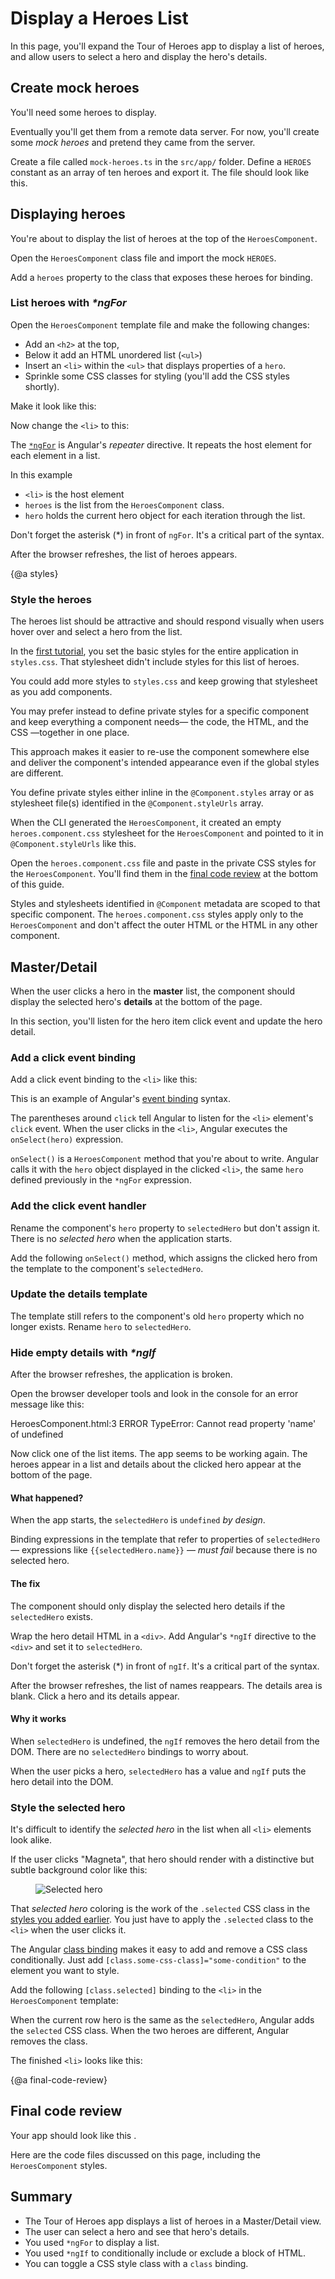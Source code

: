 # Display a Heroes List

In this page, you'll expand the Tour of Heroes app to display a list of heroes, and
allow users to select a hero and display the hero's details.


## Create mock heroes

You'll need some heroes to display.

Eventually you'll get them from a remote data server.
For now, you'll create some _mock heroes_ and pretend they came from the server.

Create a file called `mock-heroes.ts` in the `src/app/` folder.
Define a `HEROES` constant as an array of ten heroes and export it.
The file should look like this.

<code-example path="toh-pt2/src/app/mock-heroes.ts" linenums="false"
title="src/app/mock-heroes.ts">
</code-example>

## Displaying heroes

You're about to display the list of heroes at the top of the `HeroesComponent`.

Open the `HeroesComponent` class file and import the mock `HEROES`.

<code-example path="toh-pt2/src/app/heroes/heroes.component.ts" region="import-heroes" title="src/app/heroes/heroes.component.ts (import HEROES)">
</code-example>

Add a `heroes` property to the class that exposes these heroes for binding.

<code-example path="toh-pt2/src/app/heroes/heroes.component.ts" region="heroes">
</code-example>

### List heroes with _*ngFor_

Open the `HeroesComponent` template file and make the following changes:

* Add an `<h2>` at the top, 
* Below it add an HTML unordered list (`<ul>`)
* Insert an `<li>` within the `<ul>` that displays properties of a `hero`.
* Sprinkle some CSS classes for styling (you'll add the CSS styles shortly).

Make it look like this:

<code-example path="toh-pt2/src/app/heroes/heroes.component.1.html" region="list" title="heroes.component.html (heroes template)" linenums="false">
</code-example>

Now change the `<li>` to this:

<code-example path="toh-pt2/src/app/heroes/heroes.component.1.html" region="li">
</code-example>

The [`*ngFor`](guide/template-syntax#ngFor) is Angular's _repeater_ directive. 
It repeats the host element for each element in a list.

In this example

* `<li>` is the host element
* `heroes` is the list from the `HeroesComponent` class.
* `hero` holds the current hero object for each iteration through the list. 

<div class="alert is-important">

Don't forget the asterisk (*) in front of `ngFor`. It's a critical part of the syntax.

</div>

After the browser refreshes, the list of heroes appears.

{@a styles}

### Style the heroes

The heroes list should be attractive and should respond visually when users 
hover over and select a hero from the list.

In the [first tutorial](tutorial/toh-pt0#app-wide-styles), you set the basic styles for the entire application in `styles.css`.
That stylesheet didn't include styles for this list of heroes.

You could add more styles to `styles.css` and keep growing that stylesheet as you add components.

You may prefer instead to define private styles for a specific component and keep everything a component needs&mdash; the code, the HTML,
and the CSS &mdash;together in one place.

This approach makes it easier to re-use the component somewhere else
and deliver the component's intended appearance even if the global styles are different.

You define private styles either inline in the `@Component.styles` array or
as stylesheet file(s) identified in the `@Component.styleUrls` array.

When the CLI generated the `HeroesComponent`, it created an empty `heroes.component.css` stylesheet for the `HeroesComponent`
and pointed to it in `@Component.styleUrls` like this.

<code-example path="toh-pt2/src/app/heroes/heroes.component.ts" region="metadata"
 title="src/app/heroes/heroes.component.ts (@Component)">
</code-example>

Open the `heroes.component.css` file and paste in the private CSS styles for the `HeroesComponent`.
You'll find them in the [final code review](#final-code-review) at the bottom of this guide.

<div class="alert is-important">

Styles and stylesheets identified in `@Component` metadata are scoped to that specific component.
The `heroes.component.css` styles apply only to the `HeroesComponent` and don't affect the outer HTML or the HTML in any other component.

</div>

## Master/Detail

When the user clicks a hero in the **master** list, 
the component should display the selected hero's **details** at the bottom of the page.

In this section, you'll listen for the hero item click event
and update the hero detail.

### Add a click event binding

Add a click event binding to the `<li>` like this:

<code-example path="toh-pt2/src/app/heroes/heroes.component.1.html" region="selectedHero-click" title="heroes.component.html (template excerpt)" linenums="false">
</code-example>

This is an example of Angular's [event binding](guide/template-syntax#event-binding) syntax.

The parentheses around `click` tell Angular to listen for the `<li>` element's  `click` event.
When the user clicks in the `<li>`, Angular executes the `onSelect(hero)` expression.

`onSelect()` is a `HeroesComponent` method that you're about to write.
Angular calls it with the `hero` object displayed in the clicked `<li>`,
the same `hero` defined previously in the `*ngFor` expression.

### Add the click event handler

Rename the component's `hero` property to `selectedHero` but don't assign it.
There is no _selected hero_ when the application starts.

Add the following `onSelect()` method, which assigns the clicked hero from the template
to the component's `selectedHero`.

<code-example path="toh-pt2/src/app/heroes/heroes.component.ts" region="on-select" title="src/app/heroes/heroes.component.ts (onSelect)" linenums="false">
</code-example>

### Update the details template

The template still refers to the component's old `hero` property which no longer exists. 
Rename `hero` to `selectedHero`.

<code-example path="toh-pt2/src/app/heroes/heroes.component.html" region="selectedHero-details" title="heroes.component.html (selected hero details)" linenums="false">
</code-example>

### Hide empty details with _*ngIf_

After the browser refreshes, the application is broken.

Open the browser developer tools and look in the console for an error message like this:

<code-example language="sh" class="code-shell">
  HeroesComponent.html:3 ERROR TypeError: Cannot read property 'name' of undefined
</code-example>

Now click one of the list items.
The app seems to be working again.
The heroes appear in a list and details about the clicked hero appear at the bottom of the page.

#### What happened?

When the app starts, the `selectedHero` is `undefined` _by design_.

Binding expressions in the template that refer to properties of `selectedHero` &mdash; expressions like `{{selectedHero.name}}` &mdash; _must fail_ because there is no selected hero.

#### The fix

The component should only display the selected hero details if the `selectedHero` exists.

Wrap the hero detail HTML in a `<div>`.
Add Angular's `*ngIf` directive to the `<div>` and set it to `selectedHero`.

<div class="alert is-important">

Don't forget the asterisk (*) in front of `ngIf`. It's a critical part of the syntax.

</div>

<code-example path="toh-pt2/src/app/heroes/heroes.component.html" region="ng-if" title="src/app/heroes/heroes.component.html (*ngIf)" linenums="false">
</code-example>

After the browser refreshes, the list of names reappears.
The details area is blank.
Click a hero and its details appear.

#### Why it works

When `selectedHero` is undefined, the `ngIf` removes the hero detail from the DOM. There are no `selectedHero` bindings to worry about.

When the user picks a hero, `selectedHero` has a value and
`ngIf` puts the hero detail into the DOM.

### Style the selected hero

It's difficult to identify the _selected hero_ in the list when all `<li>` elements look alike.

If the user clicks "Magneta", that hero should render with a distinctive but subtle background color like this:

<figure>

  <img src='generated/images/guide/toh/heroes-list-selected.png' alt="Selected hero">

</figure>

That _selected hero_ coloring is the work of the `.selected` CSS class in the [styles you added earlier](#styles).
You just have to apply the `.selected` class to the `<li>` when the user clicks it.

The Angular [class binding](guide/template-syntax#class-binding) makes it easy to add and remove a CSS class conditionally. 
Just add `[class.some-css-class]="some-condition"` to the element you want to style.

Add the following `[class.selected]` binding to  the `<li>` in the `HeroesComponent` template:

<code-example path="toh-pt2/src/app/heroes/heroes.component.1.html" region="class-selected" title="heroes.component.html (toggle the 'selected' CSS class)" linenums="false">
</code-example>

When the current row hero is the same as the `selectedHero`, Angular adds the `selected` CSS class. When the two heroes are different, Angular removes the class.

The finished `<li>` looks like this:

<code-example path="toh-pt2/src/app/heroes/heroes.component.html" region="li" title="heroes.component.html (list item hero)" linenums="false">

</code-example>

{@a final-code-review}

## Final code review

Your app should look like this <live-example></live-example>. 

Here are the code files discussed on this page, including the `HeroesComponent` styles.

<code-tabs>
  <code-pane title="src/app/heroes/heroes.component.ts" path="toh-pt2/src/app/heroes/heroes.component.ts">
  </code-pane>

  <code-pane title="src/app/heroes/heroes.component.html" path="toh-pt2/src/app/heroes/heroes.component.html">
  </code-pane>

  <code-pane title="src/app/heroes/heroes.component.css" path="toh-pt2/src/app/heroes/heroes.component.css">
  </code-pane>
</code-tabs>

## Summary

* The Tour of Heroes app displays a list of heroes in a Master/Detail view.
* The user can select a hero and see that hero's details.
* You used `*ngFor` to display a list.
* You used `*ngIf` to conditionally include or exclude a block of HTML.
* You can toggle a CSS style class with a `class` binding.
